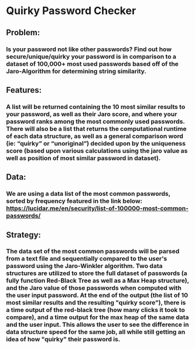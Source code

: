 # Quirky Password Checker
## Problem:
### Is your password not like other passwords? Find out how secure/unique/quirky your password is in comparison to a dataset of 100,000+ most used passwords based off of the Jaro-Algorithm for determining string similarity.
## Features: 
### A list will be returned containing the 10 most similar results to your password, as well as their Jaro score, and where your password ranks among the most commonly used passwords. There will also be a list that returns the computational runtime of each data structure, as well as a general comparison word (ie: “quirky” or “unoriginal”) decided upon by the uniqueness score (based upon various calculations using the jaro value as well as position of most similar password in dataset).
## Data:
### We are using a data list of the most common passwords, sorted by frequency featured in the link below: https://lucidar.me/en/security/list-of-100000-most-common-passwords/
## Strategy:
### The data set of the most common passwords will be parsed from a text file and sequentially compared to the user's password using the Jaro-Winkler algorithm. Two data structures are utilized to store the full dataset of passwords (a fully function Red-Black Tree as well as a Max Heap structure), and the Jaro value of those passwords when computed with the user input password. At the end of the output (the list of 10 most similar results and the resulting "quirky score"), there is a time output of the red-black tree (how many clicks it took to compare), and a time output for the max heap of the same data and the user input. This allows the user to see the difference in data structure speed for the same job, all while still getting an idea of how "quirky" their password is.

